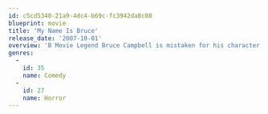 ```yaml
---
id: c5cd5340-21a9-4dc4-b69c-fc3942da8c08
blueprint: movie
title: 'My Name Is Bruce'
release_date: '2007-10-01'
overview: 'B Movie Legend Bruce Campbell is mistaken for his character Ash from the Evil Dead trilogy and forced to fight a real monster in a small town in Oregon.'
genres:
  -
    id: 35
    name: Comedy
  -
    id: 27
    name: Horror
---
```

